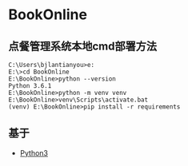# BookOnline

## 点餐管理系统本地cmd部署方法

```
C:\Users\bjlantianyou>e:
E:\>cd BookOnline
E:\BookOnline>python --version
Python 3.6.1
E:\BookOnline>python -m venv venv
E:\BookOnline>venv\Scripts\activate.bat
(venv) E:\BookOnline>pip install -r requirements
```

## 基于

* [Python3](https://www.python.org/downloads/) 
